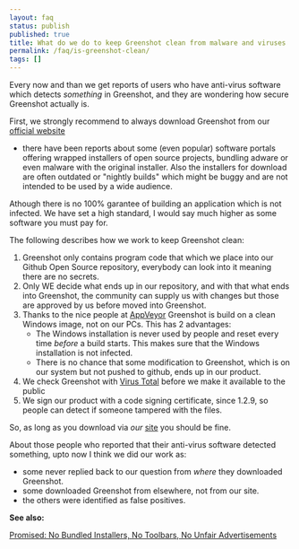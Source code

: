 ```yaml
---
layout: faq
status: publish
published: true
title: What do we do to keep Greenshot clean from malware and viruses
permalink: /faq/is-greenshot-clean/
tags: []
---
```


Every now and than we get reports of users who have anti-virus software which detects _something_ in Greenshot,
and they are wondering how secure Greenshot actually is. 

First, we strongly recommend to always download Greenshot from our [official website](http://getgreenshot.org/)
 - there have been reports about some (even popular) software portals offering wrapped installers of open source projects,
bundling adware or even malware with the original installer. Also the installers for download are often outdated or "nightly builds" which might be buggy and are not intended to be used by a wide audience.


Athough there is no 100% garantee of building an application which is not infected. We have set a high standard, I would say much higher as some software you must pay for.

The following describes how we work to keep Greenshot clean:

1. Greenshot only contains program code that which we place into our Github Open Source repository, everybody can look into it meaning there are no secrets.
2. Only WE decide what ends up in our repository, and with that what ends into Greenshot, the community can supply us with changes but those are approved by us before moved into Greenshot.
3. Thanks to the nice people at [AppVeyor](https://www.appveyor.com/) Greenshot is build on a clean Windows image, not on our PCs. This has 2 advantages:
	* The Windows installation is never used by people and reset every time *before* a build starts. This makes sure that the Windows installation is not infected.
	* There is no chance that some modification to Greenshot, which is on our system but not pushed to github, ends up in our product.
4. We check Greenshot with [Virus Total](https://www.virustotal.com/) before we make it available to the public
5. We sign our product with a code signing certificate, since 1.2.9, so people can detect if someone tampered with the files.

So, as long as you download via *our* [site](https://getgreenshot.org/downloads) you should be fine.

About those people who reported that their anti-virus software detected something, upto now I think we did our work as:

* some never replied back to our question from *where* they downloaded Greenshot.
* some downloaded Greenshot from elsewhere, not from our site.
* the others were identified as false positives.

**See also:**

[Promised: No Bundled Installers, No Toolbars, No Unfair Advertisements](/2013/11/19/promised-no-bundled-installers-no-toolbars-no-unfair-advertisements/)


